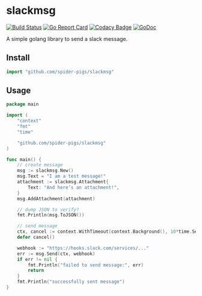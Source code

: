 # slackmsg
[![Build Status](https://travis-ci.org/spider-pigs/slackmsg.svg?branch=master)](https://travis-ci.org/spider-pigs/slackmsg) [![Go Report Card](https://goreportcard.com/badge/github.com/spider-pigs/slackmsg)](https://goreportcard.com/report/github.com/spider-pigs/slackmsg) [![Codacy Badge](https://api.codacy.com/project/badge/Grade/47f6b9abfbb04e888cdc9759df7f28e1)](https://www.codacy.com/app/spider-pigs/slackmsg?utm_source=github.com&amp;utm_medium=referral&amp;utm_content=spider-pigs/slackmsg&amp;utm_campaign=Badge_Grade) [![GoDoc](https://godoc.org/github.com/spider-pigs/slackmsg?status.svg)](https://godoc.org/github.com/spider-pigs/slackmsg)

A simple golang library to send a slack message.

## Install

```Go
import "github.com/spider-pigs/slackmsg"
```

## Usage

```Go
package main

import (
	"context"
	"fmt"
	"time"

	"github.com/spider-pigs/slackmsg"
)

func main() {
	// create message
	msg := slackmsg.New()
	msg.Text = "I am a test message!"
	attachment := slackmsg.Attachment{
		Text: "And here’s an attachment!",
	}
    msg.AddAttachment(attachment)

	// dump JSON to verify?
	fmt.Println(msg.ToJSON())

	// send message
	ctx, cancel := context.WithTimeout(context.Background(), 10*time.Second)
	defer cancel()

	webhook := "https://hooks.slack.com/services/..."
	err := msg.Send(ctx, webhook)
	if err != nil {
		fmt.Println("failed to send message:", err)
		return
	}
	fmt.Println("successfully sent message")
}
```
